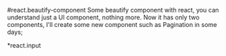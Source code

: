 #react.beautify-component
Some beautify component with react, you can understand just a UI component, nothing more.
Now it has only two components, I'll create some new component such as Pagination in some days;

*react.input
  
  
